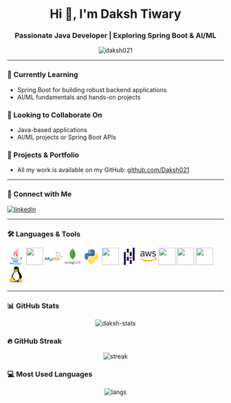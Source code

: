 <h1 align="center">Hi 👋, I'm Daksh Tiwary</h1>
<h3 align="center">Passionate Java Developer | Exploring Spring Boot & AI/ML</h3>

<p align="center">
  <img src="https://komarev.com/ghpvc/?username=Daksh021&label=Profile%20views&color=0e75b6&style=flat" alt="daksh021" />
</p>

---

### 🌱 Currently Learning
- Spring Boot for building robust backend applications
- AI/ML fundamentals and hands-on projects

### 🤝 Looking to Collaborate On
- Java-based applications
- AI/ML projects or Spring Boot APIs

### 📂 Projects & Portfolio
- All my work is available on my GitHub: [github.com/Daksh021](https://github.com/Daksh021)

---

### 📢 Connect with Me
<p>
  <a href="https://www.linkedin.com/in/daksh-tiwary-2a4511288/" target="_blank">
    <img src="https://raw.githubusercontent.com/rahuldkjain/github-profile-readme-generator/master/src/images/icons/Social/linked-in-alt.svg" alt="linkedin" height="30" width="40" />
  </a>
</p>

---

### 🛠️ Languages & Tools
<p>
  <a href="https://www.java.com"><img src="https://raw.githubusercontent.com/devicons/devicon/master/icons/java/java-original.svg" width="40" height="40"/></a>
  <a href="https://spring.io/"><img src="https://www.vectorlogo.zone/logos/springio/springio-icon.svg" width="40" height="40"/></a>
  <a href="https://www.mysql.com/"><img src="https://raw.githubusercontent.com/devicons/devicon/master/icons/mysql/mysql-original-wordmark.svg" width="40" height="40"/></a>
  <a href="https://www.mongodb.com/"><img src="https://raw.githubusercontent.com/devicons/devicon/master/icons/mongodb/mongodb-original-wordmark.svg" width="40" height="40"/></a>
  <a href="https://www.python.org"><img src="https://raw.githubusercontent.com/devicons/devicon/master/icons/python/python-original.svg" width="40" height="40"/></a>
  <a href="https://scikit-learn.org/"><img src="https://upload.wikimedia.org/wikipedia/commons/0/05/Scikit_learn_logo_small.svg" width="40" height="40"/></a>
  <a href="https://pandas.pydata.org/"><img src="https://raw.githubusercontent.com/devicons/devicon/2ae2a900d2f041da66e950e4d48052658d850630/icons/pandas/pandas-original.svg" width="40" height="40"/></a>
  <a href="https://aws.amazon.com"><img src="https://raw.githubusercontent.com/devicons/devicon/master/icons/amazonwebservices/amazonwebservices-original-wordmark.svg" width="40" height="40"/></a>
  <a href="https://firebase.google.com/"><img src="https://www.vectorlogo.zone/logos/firebase/firebase-icon.svg" width="40" height="40"/></a>
  <a href="https://cloud.google.com"><img src="https://www.vectorlogo.zone/logos/google_cloud/google_cloud-icon.svg" width="40" height="40"/></a>
  <a href="https://flutter.dev"><img src="https://www.vectorlogo.zone/logos/flutterio/flutterio-icon.svg" width="40" height="40"/></a>
  <a href="https://www.linux.org/"><img src="https://raw.githubusercontent.com/devicons/devicon/master/icons/linux/linux-original.svg" width="40" height="40"/></a>
</p>

---

### 📊 GitHub Stats
<p align="center">
  <img src="https://github-readme-stats.vercel.app/api?username=Daksh021&show_icons=true&theme=react&count_private=true" alt="daksh-stats" />
</p>

### 🔥 GitHub Streak
<p align="center">
  <img src="https://streak-stats.demolab.com?user=Daksh021&theme=react" alt="streak" />
</p>

### 💻 Most Used Languages
<p align="center">
  <img src="https://github-readme-stats.vercel.app/api/top-langs/?username=Daksh021&layout=compact&theme=react" alt="langs" />
</p>
